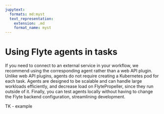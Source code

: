 ```yaml
---
jupytext:
  formats: md:myst
  text_representation:
    extension: .md
    format_name: myst
---
```


# Using Flyte agents in tasks

If you need to connect to an external service in your workflow, we recommend using the corresponding agent rather than a web API plugin. Unlike web API plugins, agents do not require creating a Kubernetes pod for each task. Agents are designed to be scalable and can handle large workloads efficiently, and decrease load on FlytePropeller, since they run outside of it. Finally, you can test agents locally without having to change the Flyte backend configuration, streamlining development.

TK - example
